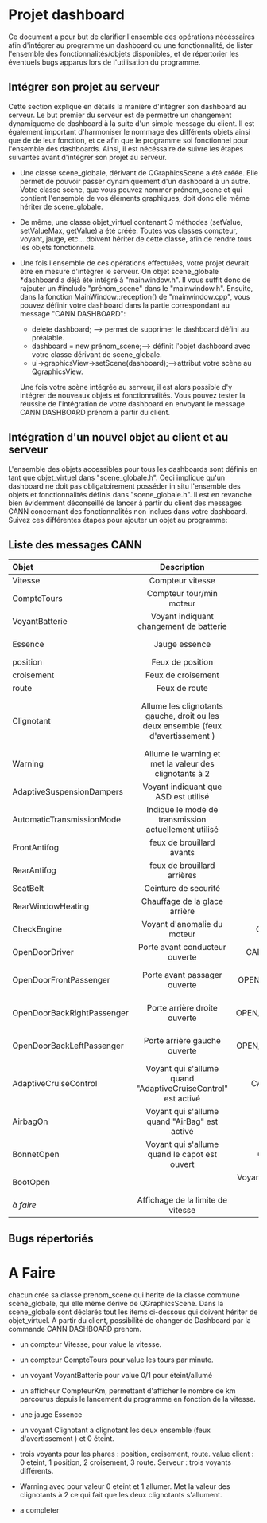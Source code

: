 # Projet dashboard
Ce document a pour but de clarifier l'ensemble des opérations nécéssaires afin
d'intégrer au programme un dashboard ou une fonctionnalité, de lister
l'ensemble des fonctionnalités/objets disponibles, et de répertorier les
éventuels bugs apparus lors de l'utilisation du programme.

## Intégrer son projet au serveur
Cette section explique en détails la manière d'intégrer son dashboard au
serveur. Le but premier du serveur est de permettre un changement dynamiqueme de
dashboard à la suite d'un simple message du client. Il est également important
d'harmoniser le nommage des différents objets ainsi que de de leur fonction, et
ce afin que le programme soi fonctionnel pour l'ensemble des dashboards. Ainsi,
il est nécéssaire de suivre les étapes suivantes avant d'intégrer son projet au
serveur.

* Une classe scene\_globale, dérivant de QGraphicsScene a été créée. Elle permet
de pouvoir passer dynamiquement d'un dashboard à un autre. Votre classe scène,
que vous pouvez nommer prénom_scene et qui contient l'ensemble de vos éléments
graphiques, doit donc elle même hériter de scene\_globale. 
* De même, une classe objet_virtuel contenant 3 méthodes (setValue, setValueMax,
getValue) a été créée. Toutes vos classes compteur, voyant, jauge, etc...
doivent hériter de cette classe, afin de rendre tous les objets fonctionnels. 
* Une fois l'ensemble de ces opérations effectuées, votre projet devrait être en
mesure d'intégrer le serveur. On objet scene_globale *dashboard a déjà été
intégré à "mainwindow.h". Il vous suffit donc de rajouter un #include
"prénom_scene" dans le "mainwindow.h". Ensuite, dans la fonction
MainWindow::reception() de "mainwindow.cpp", vous pouvez définir votre
dashboard dans la partie correspondant au message "CANN DASHBOARD":
    - delete dashboard; --> permet de supprimer le dashboard défini au
    préalable.
    - dashboard = new prénom_scene;--> définit l'objet dashboard avec votre
    classe dérivant de scene_globale.
    - ui->graphicsView->setScene(dashboard);-->attribut votre scène au
    QgraphicsView.

   Une fois votre scène intégrée au serveur, il est alors possible d'y intégrer
   de nouveaux objets et fonctionnalités. Vous pouvez tester la réussite de
   l'intégration de votre dashboard en envoyant le message CANN DASHBOARD prénom
   à partir du client.

## Intégration d'un nouvel objet au client et au serveur

L'ensemble des objets accessibles pour tous les dashboards sont définis en tant
que objet_virtuel dans "scene_globale.h". Ceci implique qu'un dashboard ne doit
pas obligatoirement posséder in situ l'ensemble des objets et fonctionnalités
définis dans "scene_globale.h". Il est en revanche bien évidemment déconseillé
de lancer à partir du client des messages CANN concernant des fonctionnalités
non inclues dans votre dashboard. Suivez ces différentes étapes pour ajouter un
objet au programme:

## Liste des messages CANN

| Objet                     | Description                                            | Message CANN         | Valeurs                                           |
|:------------------------- |:------------------------------------------------------:|:--------------------:| -------------------------------------------------:|
| Vitesse                   | Compteur vitesse                                       | CANN SPEED X         | X=vitesse                                         |
| CompteTours               | Compteur tour/min moteur                               | CANN RPM X           | X=rpm                                             |
| VoyantBatterie            | Voyant indiquant changement de batterie                | CANN BATTERY_LIGHT   | 0 éteint,1 allumé                                 |
| Essence                   | Jauge essence                                          | CANN GAZ X           | X=%d'essence restant                              |
| position                  | Feux de position                                       | CANN LIGHT X         | 0=éteint, 1=allumé                                |
| croisement                | Feux de croisement                                     | CANN LIGHT X         | 0=éteint, 2=allumé                                |
| route                     | Feux de route                                          | CANN LIGHT X         | 0=éteint, 3=allumé                                |
|Clignotant|Allume les clignotants gauche, droit ou les deux ensemble (feux d'avertissement ) |CANN TURN X|1=clignotant droit,-1=clignotant gauche, 2 clignotant les deux 0=éteint|
| Warning                   | Allume le warning et met la valeur des clignotants à 2 | CANN WARNING X       | 0=éteint, 1=allumé                                |
| AdaptiveSuspensionDampers |Voyant indiquant que ASD est utilisé  | CANN ASD X           | 0 éteint, 1 allumé                                |
| AutomaticTransmissionMode |  Indique le mode de transmission actuellement utilisé       | CANN MODE  X         | 1=P, 2=R, 3=N, 4=D                                |
| FrontAntifog              | feux de brouillard avants                                   | CANN FRONT_FOG X     | 0=éteint, 1=allumé                                |
| RearAntifog               | feux de brouillard arrières                                 | CANN REAR_FOG X      | 0=éteint, 1=allumé                                |
| SeatBelt                  | Ceinture de securité                                   | CANN SEAT_BELT X     | 0=éteint, 1=allumé                                |
| RearWindowHeating         | Chauffage de la glace arrière                          | CANN RW_HEAT X       | 0=éteint, 1=allumé                                |
| CheckEngine               | Voyant d'anomalie du moteur                            | CANN CHECK_ENGINE X  | 0=éteint, 1=allumé                                |
| OpenDoorDriver        | Porte avant conducteur ouverte                          | CANN OPEN_DOOR_DRIVER X       | 0=éteint, 1=allumé                    |
| OpenDoorFrontPassenger        | Porte avant passager ouverte                          | CANN OPEN_DOOR_FRONT_PASSENGER X       | 0=éteint, 1=allumé                    |
| OpenDoorBackRightPassenger        | Porte arrière droite ouverte                          | CANN OPEN_DOOR_BACK_R_PASSENGER X       | 0=éteint, 1=allumé                    |
| OpenDoorBackLeftPassenger        | Porte arrière gauche ouverte                          | CANN OPEN_DOOR_BACK_L_PASSENGER X       | 0=éteint, 1=allumé                    |
| AdaptiveCruiseControl | Voyant qui s'allume quand "AdaptiveCruiseControl" est activé | CANN CRUISE_CONTROL X | 0=éteint, 1=allumé                    |
| AirbagOn | Voyant qui s'allume quand "AirBag" est activé | CANN AIRBAG_ON X  | 0=éteint, 1=allumé                    |
|BonnetOpen | Voyant qui s'allume quand le capot est ouvert |  CANN BONNET_OPEN X | 0=éteint, 1=allumé   |
|BootOpen| | Voyant qui s'allume quand le coffre est ouvert |  CANN BOOT_OPEN X | 0=éteint, 1=allumé   |
| _à faire_                 | Affichage de la limite de vitesse                      | CANN SPEED_LIMIT X   | X=Limite de vitesse                               |

## Bugs répertoriés

# A Faire

chacun crée sa classe prenom_scene qui herite de la classe commune
scene_globale, qui elle même dérive de QGraphicsScene. Dans la scene_globale
sont déclarés tout les items ci-dessous qui doivent hériter de objet_virtuel. A
partir du client, possibilité de changer de Dashboard par la commande CANN
DASHBOARD prenom.
 
 * un compteur Vitesse, pour value la vitesse.
 * un compteur CompteTours pour value les tours par minute.
 * un voyant VoyantBatterie pour value 0/1 pour éteint/allumé
 * un afficheur CompteurKm, permettant d'afficher le nombre de km parcourus
 depuis le lancement du programme en fonction de la vitesse.
 * une jauge Essence 
 * un voyant Clignotant a  clignotant les deux ensemble (feux d'avertissement ) et 0 éteint.
 * trois voyants pour les phares : position, croisement, route. value client : 0
 eteint, 1 position, 2 croisement, 3 route. Serveur : trois voyants différents.
 * Warning avec pour valeur 0 eteint et 1 allumer. Met la valeur des clignotants
 à 2 ce qui fait que les deux clignotants s'allument.

 * a completer
